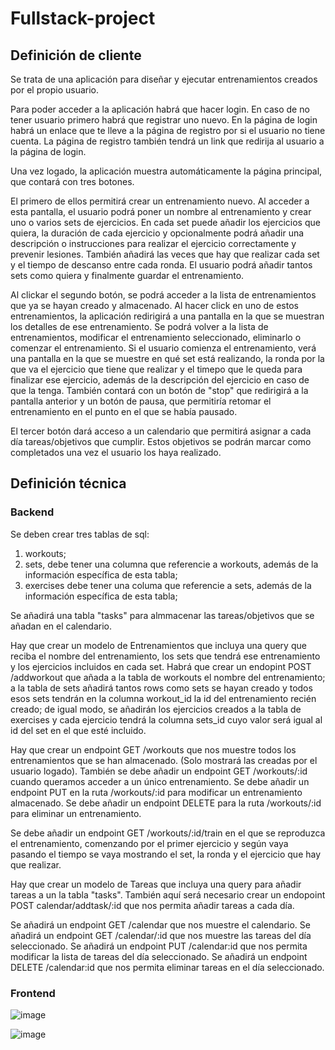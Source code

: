 # Fullstack-project

## Definición de cliente

Se trata de una aplicación para diseñar y ejecutar entrenamientos creados por el propio usuario.

Para poder acceder a la aplicación habrá que hacer login. En caso de no tener usuario primero habrá que registrar uno nuevo. 
En la página de login habrá un enlace que te lleve a la página de registro por si el usuario no tiene cuenta. La página de registro también tendrá un link que redirija al usuario a la página de login. 

Una vez logado, la aplicación muestra automáticamente la página principal, que contará con tres botones.

El primero de ellos permitirá crear un entrenamiento nuevo. Al acceder a esta pantalla, el usuario podrá poner un nombre al entrenamiento y crear uno o varios sets de ejercicios. En cada set puede añadir los ejercicios que quiera, la duración de cada ejercicio y opcionalmente podrá añadir una descripción o instrucciones para realizar el ejercicio correctamente y prevenir lesiones. También añadirá las veces que hay que realizar cada set y el tiempo de descanso entre cada ronda. El usuario podrá añadir tantos sets como quiera y finalmente guardar el entrenamiento. 

Al clickar el segundo botón, se podrá acceder a la lista de entrenamientos que ya se hayan creado y almacenado. Al hacer click en uno de estos entrenamientos, la aplicación redirigirá a una pantalla en la que se muestran los detalles de ese entrenamiento. Se podrá volver a la lista de entrenamientos, modificar el entrenamiento seleccionado, eliminarlo o comenzar el entrenamiento. Si el usuario comienza el entrenamiento, verá una pantalla en la que se muestre en qué set está realizando, la ronda por la que va el ejercicio que tiene que realizar y el timepo que le queda para finalizar ese ejercicio, además de la descripción del ejercicio en caso de que la tenga. También contará con un botón de "stop" que redirigirá a la pantalla anterior y un botón de pausa, que permitiría retomar el entrenamiento en el punto en el que se había pausado. 

El tercer botón dará acceso a un calendario que permitirá asignar a cada día tareas/objetivos que cumplir. Estos objetivos se podrán marcar como completados una vez el usuario los haya realizado. 

## Definición técnica

### Backend

Se deben crear tres tablas de sql: 
1) workouts;
2) sets, debe tener una columna que referencie a workouts, además de la información específica de esta tabla;
3) exercises debe tener una columa que referencie a sets, además de la información específica de esta tabla;

Se añadirá una tabla "tasks" para almmacenar las tareas/objetivos que se añadan en el calendario.

Hay que crear un modelo de Entrenamientos que incluya una query que reciba el nombre del entrenamiento, los sets que tendrá ese entrenamiento y los ejercicios incluidos en cada set. 
Habrá que crear un endopint POST /addworkout que añada a la tabla de workouts el nombre del entrenamiento; a la tabla de sets añadirá tantos rows como sets se hayan creado y todos esos sets tendrán en la columna workout_id la id del entrenamiento recién creado; de igual modo, se añadirán los ejercicios creados a la tabla de exercises y cada ejercicio tendrá la columna sets_id cuyo valor será igual al id del set en el que esté incluido.

Hay que crear un endpoint GET /workouts que nos muestre todos los entrenamientos que se han almacenado. (Solo mostrará las creadas por el usuario logado).
También se debe añadir un endpoint GET /workouts/:id cuando queramos acceder a un único entrenamiento.
Se debe añadir un endpoint PUT en la ruta /workouts/:id para modificar un entrenamiento almacenado.
Se debe añadir un endpoint DELETE para la ruta /workouts/:id para eliminar un entrenamiento.

Se debe añadir un endpoint GET /workouts/:id/train en el que se reproduzca el entrenamiento, comenzando por el primer ejercicio y según vaya pasando el tiempo se vaya mostrando el set, la ronda y el ejercicio que hay que realizar.

Hay que crear un modelo de Tareas que incluya una query para añadir tareas a un la tabla "tasks".
También aquí será necesario crear un endopoint POST calendar/addtask/:id que nos permita añadir tareas a cada día.

Se añadirá un endpoint GET /calendar que nos muestre el calendario.
Se añadirá un endpoint GET /calendar/:id que nos muestre las tareas del día seleccionado. 
Se añadirá un endpoint PUT /calendar:id que nos permita modificar la lista de tareas del día seleccionado.
Se añadirá un endpoint DELETE /calendar:id que nos permita eliminar tareas en el día seleccionado.

### Frontend

![image](https://github.com/MarcosUgalde/Fullstack-project/assets/82014451/76d612cf-44f3-4df6-886b-1afe49d23128)

![image](https://github.com/MarcosUgalde/Fullstack-project/assets/82014451/73bd9da0-fd1f-485a-9dfa-d33ee444eb2d)

